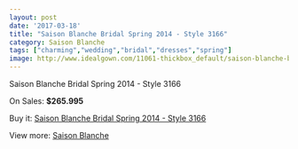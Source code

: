 ```yaml
---
layout: post
date: '2017-03-18'
title: "Saison Blanche Bridal Spring 2014 - Style 3166"
category: Saison Blanche
tags: ["charming","wedding","bridal","dresses","spring"]
image: http://www.idealgown.com/11061-thickbox_default/saison-blanche-bridal-spring-2014-style-3166.jpg
---
```

Saison Blanche Bridal Spring 2014 - Style 3166

On Sales: **$265.995**
<a href="https://www.idealgown.com/en/saison-blanche/4542-saison-blanche-bridal-spring-2014-style-3166.html"><amp-img layout="responsive" width="600" height="600" src="//www.idealgown.com/11061-thickbox_default/saison-blanche-bridal-spring-2014-style-3166.jpg" alt="Saison Blanche Bridal Spring 2014 - Style 3166 0" /></a>
<a href="https://www.idealgown.com/en/saison-blanche/4542-saison-blanche-bridal-spring-2014-style-3166.html"><amp-img layout="responsive" width="600" height="600" src="//www.idealgown.com/11064-thickbox_default/saison-blanche-bridal-spring-2014-style-3166.jpg" alt="Saison Blanche Bridal Spring 2014 - Style 3166 1" /></a>
<a href="https://www.idealgown.com/en/saison-blanche/4542-saison-blanche-bridal-spring-2014-style-3166.html"><amp-img layout="responsive" width="600" height="600" src="//www.idealgown.com/11063-thickbox_default/saison-blanche-bridal-spring-2014-style-3166.jpg" alt="Saison Blanche Bridal Spring 2014 - Style 3166 2" /></a>
<a href="https://www.idealgown.com/en/saison-blanche/4542-saison-blanche-bridal-spring-2014-style-3166.html"><amp-img layout="responsive" width="600" height="600" src="//www.idealgown.com/11062-thickbox_default/saison-blanche-bridal-spring-2014-style-3166.jpg" alt="Saison Blanche Bridal Spring 2014 - Style 3166 3" /></a>

Buy it: [Saison Blanche Bridal Spring 2014 - Style 3166](https://www.idealgown.com/en/saison-blanche/4542-saison-blanche-bridal-spring-2014-style-3166.html "Saison Blanche Bridal Spring 2014 - Style 3166")

View more: [Saison Blanche](https://www.idealgown.com/en/55-saison-blanche "Saison Blanche")
